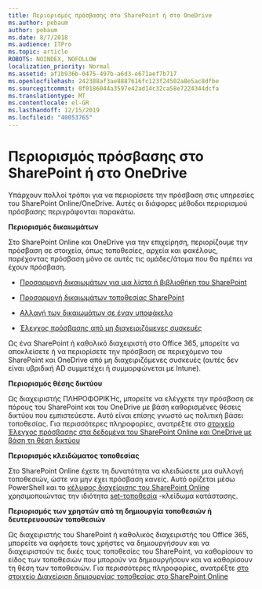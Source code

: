 ```yaml
---
title: Περιορισμός πρόσβασης στο SharePoint ή στο OneDrive
ms.author: pebaum
author: pebaum
ms.date: 8/7/2018
ms.audience: ITPro
ms.topic: article
ROBOTS: NOINDEX, NOFOLLOW
localization_priority: Normal
ms.assetid: af1b936b-0475-497b-a6d3-e671aef7b717
ms.openlocfilehash: 242388af3ae8887616fc123f24502a8e5ac8dfbe
ms.sourcegitcommit: 0f0186044a3597e42ad14c32ca58e7224344dcfa
ms.translationtype: MT
ms.contentlocale: el-GR
ms.lasthandoff: 12/15/2019
ms.locfileid: "40053765"
---
```

# <a name="restrict-access-in-sharepoint-or-onedrive"></a>Περιορισμός πρόσβασης στο SharePoint ή στο OneDrive

Υπάρχουν πολλοί τρόποι για να περιορίσετε την πρόσβαση στις υπηρεσίες του SharePoint Online/OneDrive. Αυτές οι διάφορες μέθοδοι περιορισμού πρόσβασης περιγράφονται παρακάτω. 

**Περιορισμός δικαιωμάτων**

Στο SharePoint Online και OneDrive για την επιχείρηση, περιορίζουμε την πρόσβαση σε στοιχεία, όπως τοποθεσίες, αρχεία και φακέλους, παρέχοντας πρόσβαση μόνο σε αυτές τις ομάδες/άτομα που θα πρέπει να έχουν πρόσβαση.

- [Προσαρμογή δικαιωμάτων για μια λίστα ή βιβλιοθήκη του SharePoint](https://support.office.com/article/Customize-permissions-for-a-SharePoint-list-or-library-02d770f3-59eb-4910-a608-5f84cc297782)

- [Προσαρμογή δικαιωμάτων τοποθεσίας SharePoint](https://docs.microsoft.com/sharepoint/customize-sharepoint-site-permissions)

- [Αλλαγή των δικαιωμάτων σε έναν υποφάκελο](https://support.office.com/article/Change-the-permissions-on-a-subfolder-5427BD7C-F20A-4F75-8CF2-5359DD45A1A6)

- [Έλεγχος πρόσβασης από μη διαχειριζόμενες συσκευές](https://docs.microsoft.com/sharepoint/control-access-from-unmanaged-devices)

Ως ένα SharePoint ή καθολικό διαχειριστή στο Office 365, μπορείτε να αποκλείσετε ή να περιορίσετε την πρόσβαση σε περιεχόμενο του SharePoint και OneDrive από μη διαχειριζόμενες συσκευές (αυτές δεν είναι υβριδική AD συμμετέχει ή συμμορφώνεται με Intune).

**Περιορισμός θέσης δικτύου**

Ως διαχειριστής ΠΛΗΡΟΦΟΡΙΚΉς, μπορείτε να ελέγχετε την πρόσβαση σε πόρους του SharePoint και του OneDrive με βάση καθορισμένες θέσεις δικτύου που εμπιστεύεστε. Αυτό είναι επίσης γνωστό ως πολιτική βάσει τοποθεσίας. Για περισσότερες πληροφορίες, ανατρέξτε στο [στοιχείο Έλεγχος πρόσβασης στα δεδομένα του SharePoint Online και OneDrive με βάση τη θέση δικτύου](https://docs.microsoft.com/sharepoint/control-access-based-on-network-location)

**Περιορισμός κλειδώματος τοποθεσίας** 

Στο SharePoint Online έχετε τη δυνατότητα να κλειδώσετε μια συλλογή τοποθεσιών, ώστε να μην έχει πρόσβαση κανείς. Αυτό ορίζεται μέσω PowerShell και το [κέλυφος διαχείρισης του SharePoint Online](https://docs.microsoft.com/powershell/sharepoint/sharepoint-online/connect-sharepoint-online?view=sharepoint-ps) χρησιμοποιώντας την ιδιότητα [set-τοποθεσία](https://docs.microsoft.com/powershell/module/sharepoint-online/set-sposite?view=sharepoint-ps) -κλείδωμα κατάστασης.

**Περιορισμός των χρηστών από τη δημιουργία τοποθεσιών ή δευτερευουσών τοποθεσιών**

Ως διαχειριστής του SharePoint ή καθολικός διαχειριστής του Office 365, μπορείτε να αφήσετε τους χρήστες να δημιουργήσουν και να διαχειριστούν τις δικές τους τοποθεσίες του SharePoint, να καθορίσουν το είδος των τοποθεσιών που μπορούν να δημιουργήσουν και να καθορίσουν τη θέση των τοποθεσιών. Για περισσότερες πληροφορίες, ανατρέξτε [στο στοιχείο Διαχείριση δημιουργίας τοποθεσίας στο SharePoint Online](https://docs.microsoft.com/sharepoint/manage-site-creation)

